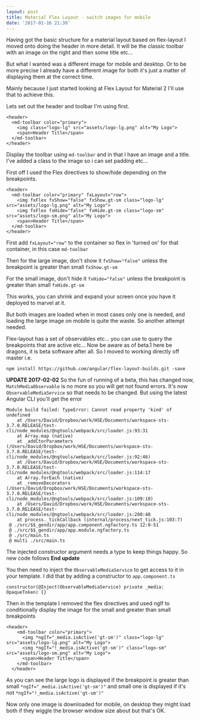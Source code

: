```yaml
---
layout: post
title: Material Flex Layout - switch images for mobile
date: '2017-01-16 21:30'
---
```


Having got the basic structure for a material layout based on flex-layout I moved onto doing the header in more detail. It will be the classic toolbar with an image on the right and then some title etc...

But what I wanted was a different image for mobile and desktop. Or to be more precise I already have a different image for both it's just a matter of displaying them at the correct time.

Mainly because I just started looking at Flex Layout for Material 2 I'll use that to achieve this.

Lets set out the header and toolbar I'm using first.

```
<header>
  <md-toolbar color="primary">
    <img class="logo-lg" src="assets/logo-lg.png" alt="My Logo">
    <span>Header Title</span>
  </md-toolbar>
</header>
```

Display the toolbar using `md-toolbar` and in that I have an image and a title.  I've added a class to the image so i can set padding etc...

First off I used the Flex directives to show/hide depending on the breakpoints.

```
<header>
  <md-toolbar color="primary" fxLayout="row">
    <img fxFlex fxShow="false" fxShow.gt-sm class="logo-lg" src="assets/logo-lg.png" alt="My Logo">
    <img fxFlex fxHide="false" fxHide.gt-sm class="logo-sm" src="assets/logo-sm.png" alt="My Logo">
    <span>Header Title</span>
  </md-toolbar>
</header>
```

First add `fxLayout="row"` to the container so flex in 'turned on' for that container, in this case `md-toolbar`

Then for the large image, don't show it `fxShow="false"` unless the breakpoint is greater than small `fxShow.gt-sm`

For the small image, don't hide it `fxHide="false"` unless the breakpoint is greater than small `fxHide.gt-sm`

This works, you can shrink and expand your screen once you have it deployed to marvel at it.

But both images are loaded when in most cases only one is needed, and loading the large image on mobile is quite the waste. So another attempt needed.

Flex-layout has a set of observables etc... you can use to query the breakpoints that are active etc... Now be aware as of beta.1 here be dragons, it is beta software after all. So I moved to working directly off master i.e.

`npm install https://github.com/angular/flex-layout-builds.git -save`

**UPDATE 2017-02-02**
So the fun of running of a beta, this has changed now, `MatchMediaObservable` is no more so you will get not found errors.  It's now `ObservableMediaService` so that needs to be changed. But using the latest Angular CLI you'll get the error

```
Module build failed: TypeError: Cannot read property 'kind' of undefined
    at /Users/David/Dropbox/work/HSE/Documents/workspace-sts-3.7.0.RELEASE/test-cli/node_modules/@ngtools/webpack/src/loader.js:93:31
    at Array.map (native)
    at _addCtorParameters (/Users/David/Dropbox/work/HSE/Documents/workspace-sts-3.7.0.RELEASE/test-cli/node_modules/@ngtools/webpack/src/loader.js:92:46)
    at /Users/David/Dropbox/work/HSE/Documents/workspace-sts-3.7.0.RELEASE/test-cli/node_modules/@ngtools/webpack/src/loader.js:114:17
    at Array.forEach (native)
    at _removeDecorators (/Users/David/Dropbox/work/HSE/Documents/workspace-sts-3.7.0.RELEASE/test-cli/node_modules/@ngtools/webpack/src/loader.js:109:10)
    at /Users/David/Dropbox/work/HSE/Documents/workspace-sts-3.7.0.RELEASE/test-cli/node_modules/@ngtools/webpack/src/loader.js:280:48
    at process._tickCallback (internal/process/next_tick.js:103:7)
 @ ./src/$$_gendir/app/app.component.ngfactory.ts 12:0-51
 @ ./src/$$_gendir/app/app.module.ngfactory.ts
 @ ./src/main.ts
 @ multi ./src/main.ts
```

The injected constructor argument needs a type to keep things happy.
So new code follows
**End update**

You then need to inject the `ObservableMediaService` to get access to it in your template. I did that by adding a constructor to `app.component.ts`

```
constructor(@Inject(ObservableMediaService) private _media: OpaqueToken) {}
```

Then in the template I removed the flex directives and used ngIf to conditionally display the image for the small and greater than small breakpoints

```
<header>
    <md-toolbar color="primary">
      <img *ngIf="_media.isActive('gt-sm')" class="logo-lg" src="assets/logo-lg.png" alt="My Logo">
      <img *ngIf="!_media.isActive('gt-sm')" class="logo-sm" src="assets/logo-sm.png" alt="My Logo">
      <span>Header Title</span>
    </md-toolbar>
  </header>
```

As you can see the large logo is displayed if the breakpoint is greater than small `*ngIf="_media.isActive('gt-sm')"` and small one is displayed if it's not `*ngIf="!_media.isActive('gt-sm')"`

Now only one image is downloaded for mobile, on desktop they might load both if they wiggle the browser window size about but that's OK.
